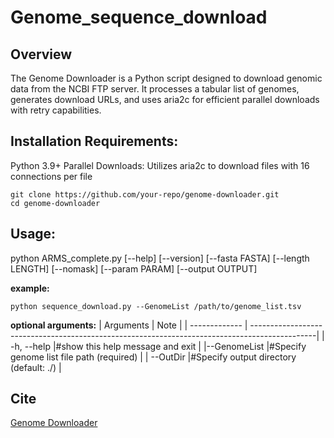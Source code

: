 # Genome_sequence_download

## Overview
The Genome Downloader is a Python script designed to download genomic data from the NCBI FTP server. It processes a tabular list of genomes, generates download URLs, and uses aria2c for efficient parallel downloads with retry capabilities.

## Installation Requirements:
Python 3.9+
Parallel Downloads: Utilizes aria2c to download files with 16 connections per file
```
git clone https://github.com/your-repo/genome-downloader.git
cd genome-downloader
```

## Usage:

python ARMS_complete.py [--help] [--version] [--fasta FASTA] [--length LENGTH] [--nomask] [--param PARAM] [--output OUTPUT]

**example:**
```
python sequence_download.py --GenomeList /path/to/genome_list.tsv
```

**optional arguments:**
| Arguments      | Note |
| -------------  | ----------------------------------------------------------------------------------------------|
| -h, --help     |#show this help message and exit                                                               |
|--GenomeList    |#Specify genome list file path (required)                                                      |
|  --OutDir      |#Specify output directory (default: ./)                                                        |

## Cite
[Genome Downloader](https://github.com/aiqubo/Genome_sequence_download)
